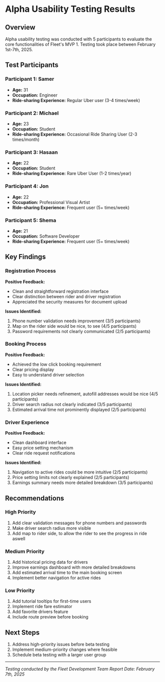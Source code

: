 # Alpha Usability Testing Results

## Overview
Alpha usability testing was conducted with 5 participants to evaluate the core functionalities of Fleet's MVP 1. Testing took place between February 1st-7th, 2025.

## Test Participants

### Participant 1: Samer
- **Age:** 31
- **Occupation:** Engineer
- **Ride-sharing Experience:** Regular Uber user (3-4 times/week)

### Participant 2: Michael
- **Age:** 23
- **Occupation:** Student
- **Ride-sharing Experience:** Occasional Ride Sharing User (2-3 times/month)

### Participant 3: Hasaan
- **Age:** 22
- **Occupation:** Student
- **Ride-sharing Experience:** Rare Uber User (1-2 times/year)

### Participant 4: Jon
- **Age:** 22
- **Occupation:** Professional Visual Artist
- **Ride-sharing Experience:** Frequent user (5+ times/week)

### Participant 5: Shema
- **Age:** 21
- **Occupation:** Software Developer
- **Ride-sharing Experience:** Frequent user (5+ times/week)

## Key Findings

### Registration Process
**Positive Feedback:**
- Clean and straightforward registration interface
- Clear distinction between rider and driver registration
- Appreciated the security measures for document upload

**Issues Identified:**
1. Phone number validation needs improvement (3/5 participants)
2. Map on the rider side would be nice, to see (4/5 participants)
3. Password requirements not clearly communicated (2/5 participants)

### Booking Process
**Positive Feedback:**
- Achieved the low click booking requirement
- Clear pricing display
- Easy to understand driver selection

**Issues Identified:**
1. Location picker needs refinement, autofill addresses would be nice (4/5 participants)
2. Driver search radius not clearly indicated (3/5 participants)
3. Estimated arrival time not prominently displayed (2/5 participants)

### Driver Experience
**Positive Feedback:**
- Clean dashboard interface
- Easy price setting mechanism
- Clear ride request notifications

**Issues Identified:**
1. Navigation to active rides could be more intuitive (2/5 participants)
2. Price setting limits not clearly explained (2/5 participants)
3. Earnings summary needs more detailed breakdown (3/5 participants)

## Recommendations

### High Priority
1. Add clear validation messages for phone numbers and passwords
2. Make driver search radius more visible
3. Add map to rider side, to allow the rider to see the progress in ride aswell

### Medium Priority
1. Add historical pricing data for drivers
2. Improve earnings dashboard with more detailed breakdowns
3. Add estimated arrival time to the main booking screen
4. Implement better navigation for active rides

### Low Priority
1. Add tutorial tooltips for first-time users
2. Implement ride fare estimator
3. Add favorite drivers feature
4. Include route preview before booking

## Next Steps
1. Address high-priority issues before beta testing
2. Implement medium-priority changes where feasible
3. Schedule beta testing with a larger user group

---
*Testing conducted by the Fleet Development Team*
*Report Date: February 7th, 2025*
